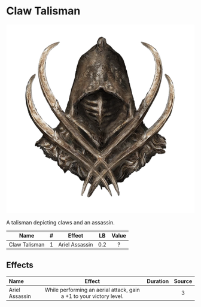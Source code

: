 # Claw Talisman

![Copyrighted Image](ClawTalisman.png)



A talisman depicting claws and an assassin.



|     Name     | # |     Effect     | LB | Value |
| :-----------: | :-: | :------------: | :-: | :---: |
| Claw Talisman | 1 | Ariel Assassin | 0.2 |   ?   |

## Effects

| Name           |                               Effect                               | Duration | Source |
| :------------- | :-----------------------------------------------------------------: | :------: | :-----------: |
| Ariel Assassin | While performing an aerial attack, gain a +1 to your victory level. |          |       3       |
